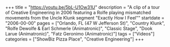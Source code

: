 +++
title = "https://youtu.be/5bL-U1Ow31U"
description = "A clip of a tour of Creative Engineering in 2006 featuring a Rolfe playing mismatched movements from the Uncle Klunk segment "Exactly How I Feel""
startdate = "2006-00-00"
pages = ["Orlando, FL (47 W Jefferson St)", "Country Klunk", "Rolfe Dewolfe & Earl Schmerle (Animatronic)", "Classic Stage", "Dook Larue (Animatronic)", "Fatz Geronimo (Animatronic)"]
tags = ["Videos"]
categories = ["ShowBiz Pizza Place", "Creative Engineering"]
+++
